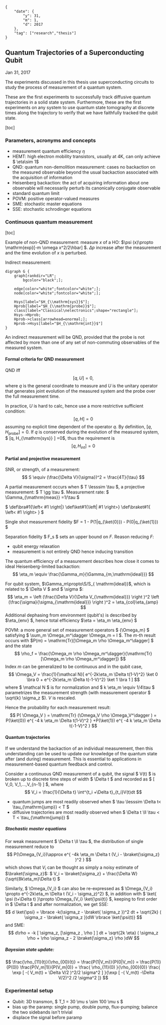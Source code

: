 ```noteinfo
{
	"date": {
		"y": 31,
		"m": 1,
		"d": 2017
	},
	"tag": ["research","thesis"]
}
```

## Quantum Trajectories of a Superconducting Qubit

Jan 31, 2017

The experiments discussed in this thesis use superconducting circuits to study the process
of measurement of a quantum system.

These are the first experiments to successfully track diffusive
quantum trajectories in a solid state system. Furthermore, these are the first experiments
on any system to use quantum state tomography at discrete times along the trajectory
to verify that we have faithfully tracked the qubit state.

[toc]

### Parameters, acronyms and concepts

- measurement quantum efficiency $\eta$
- HEMT: high electron mobility transistors, usually at 4K, can only achieve $ \eta\sim 1$
- QND: quantum non-demolition measurement: cases no backaction on the measured observable beyond the usual backaction associated with the acquisition of information
- Heisenberg backaction: the act of acquiring information about one observable will necessarily perturb its canonically conjugate observable
- standard quantum limit
- POVM: positive operator-valued measures
- SME: stochastic master equations
- SSE: stochastic schrodinger equations

### Continuous quantum measurement

[toc]

Example of non-QND measurement: measure $x$ of a HO: $\psi (x)\propto \mathrm{exp}[-m \omega x^2/2\hbar] $. $\Delta p$ increase after the measurement and the time evolution of $x$ is perturbed.

Indirect measurement:
```dot-parse
digraph G {
	graph[rankdir="LR";
		bgcolor="black";];

	edge[color="white";fontcolor="white";];
	node[color="white";fontcolor="white";];

	Hsys[label="$H_{\\mathrm{sys}}$"];
	Hprob[label="$H_{\\mathrm{probe}}$"];
	class[label="Classical\nelectronics";shape="rectangle"];
	Hsys->Hprob;
	Hprob->class[arrowhead=onormal;];
	Hprob->Hsys[label="$H_{\\mathrm{int}}$"]
}
```

An indirect measurement will be QND, provided that the probe is not affected by more
than one of any set of non-commuting observables of the measured system.

#### Formal criteria for QND measurement

QND iff $$[q,U]=0,$$ where $q$ is the general coordinate to measure and $U$ is the unitary operator that generates joint evolution of the measured system and
the probe over the full measurement time.

In practice, $U$ is hard to calc, hence use a more restrictive sufficient condition:
$$
[q,H]=0
$$
assuming no explicit time dependent of the operator $q$. By definition, $[q,H_{\mathrm{probe}}]=0$. If $q$ is conserved during the evolution of the measured system, $ [q, H_{\mathrm{sys}} ] =0$, thus the requirement is
$$
[q, H_{\mathrm{int}} ]=0
$$


#### Partial and projective measurement

SNR, or strength, of a measurement: $$ S \equiv (\frac{\Delta V}{\sigma})^2 = \frac{4T}{\tau} $$

A partial measurement occurs when $ T \lesssim \tau $, a projective measurement: $ T \gg \tau $. Measurement rate: $ \Gamma_{\mathrm{meas}} =1/\tau $

$
\def\bra#1{\left< #1 \right|}
\def\ket#1{\left| #1 \right>}
\def\braket#1{ \left< #1 \right> }
$

Single shot measurement fidelity $F = 1 - P(1|q_{\ket{0}}) - P(0|q_{\ket{1}}) $

Separation fidelity $ F_s  $ sets an upper bound on $F$. Reason reducing $F$: 
- qubit energy relaxation
- measurement is not entirely QND hence inducing transition

The quantum efficiency
of a measurement describes how close it comes to ideal Heisenberg-limited backaction:
$$
\eta_m \equiv \frac{\Gamma_m}{\Gamma_{m,\mathrm{ideal}}}
$$

For qubit system, $\Gamma_m\propto\S/S_{ \mathrm{ideal}}$, which is related to $ \Delta V $ and $ \sigma $:
$$
\eta_m = \left (\frac{\Delta V}{\Delta V_{\mathrm{ideal}}} \right )^2 \left (\frac{\sigma}{\sigma_{\mathrm{ideal}}} \right )^2 = \eta_{col}\eta_{amp}
$$
Additional dephasing from environment (qubit's) is described by $\eta_{env} $, hence total efficiency $\eta = \eta_m \eta_{env} $

POVM: a more general set of measurement operators $ \{\Omega_m\} $ satisfying $ \sum_m \Omega_m^\dagger \Omega_m = I $. The $m$-th result occurs with $P(m) = \mathrm{Tr}[\Omega_m \rho \Omega_m^\dagger] $ and the state
$$
\rho_f = \frac{\Omega_m \rho \Omega_m^\dagger}{\mathrm{Tr}[\Omega_m \rho \Omega_m^\dagger]}
$$
Index $m$ can be generalized to be continuous and in the qubit case,
$$
\Omega_V = \frac{1}{\mathcal N}[ e^{-2k\eta_m \Delta t(1-V)^2} \ket 0 \bra 0 + e^{-2k\eta_m \Delta t(-1-V)^2} \ket 1 \bra 1 ]
$$
where $ \mathcal N $ is for normalization and $ k \eta_m \equiv 1/4\tau $ parametrizes the measurement strength (with measurement operator $ \sqrt{k} \sigma_z $). $V$ is rescaled.

Hence the probability for each measurement result:
$$
P( \Omega_V ) = \mathrm{Tr} (\Omega_V \rho \Omega_V^\dagger ) = P(\ket{0}) e^{ -4 k \eta_m \Delta t(1-V)^2 } +P(\ket{1}) e^{ -4 k \eta_m \Delta t(-1-V)^2 }
$$


#### Quantum trajectories

If we understand the backaction of an individual measurement, then this understanding can be used to update our knowledge of the quantum state after (and during)
measurement. This is essential
to applications in measurement-based quantum feedback and control.

Consider a continuous QND measurement of a qubit, the signal $ V(t) $ is broken up to discrete time steps of width $ \Delta t $ and recorded as $ [ V_0, V_1,...,V_{n-1} ] $, where
$$
V_i = \frac{1}{\Delta t} \int^{t_i +\Delta t}_{t_i}V(t)dt
$$

- quantum jumps are most readily observed when $ \tau \lesssim \Delta t< \tau_{\mathrm{jump}} < T $
- diffusive trajectories are most readily observed when $ \Delta t \ll \tau < T < \tau_{\mathrm{jump}} $



##### Stochastic master equations

For weak measurement $ \Delta t \ll \tau $, the distribution of single measurement reduce to
$$
P(\Omega_{V_i})\approx e^{ -4k \eta_m \Delta t (V_i - \braket{\sigma_z} )^2 }
$$
which shows that $V_i$ can be thought as simply a noisy estimate of $\braket{\sigma_z}$: $ V_i = \braket{\sigma_z} + \frac{\Delta W}{\sqrt{8k\eta_m}\Delta t} $

Similarly, $ \Omega_{V_i} $ can also be re-expressed as $ \Omega_{V_i} \propto e^{-2k\eta_m \Delta t (V_i - \sigma_z)^2} $, in addition with $ \ket{ \psi (t+\Delta t) }\propto \Omega_{V_i} \ket{\psi(t)} $, keeping to first order in $ \Delta t $ and after normalization, we get SSE:
$$
d \ket{\psi} = \lbrace -k(\sigma_z - \braket{ \sigma_z })^2 dt + \sqrt{2k} ( \sigma_z - \braket{ \sigma_z })dW \rbrace \ket{\psi(t)}
$$
and SME:
$$
d\rho = -k [ \sigma_z, [\sigma_z , \rho ] ] dt + \sqrt{2k \eta} ( \sigma_z \rho + \rho \sigma_z - 2 \braket{\sigma_z} \rho )dW
$$

##### Bayesian state update:

$$
\frac{\rho_{11}(t)}{\rho_{00}(t)} = \frac{P(1|V_m)}{P(0|V_m)} = \frac{P(1)}{P(0)} \frac{P(V_m|1)}{P(V_m|0)} = \frac{ \rho_{11}(0) }{\rho_{00}(0)} \frac{ \exp [ -( V_m(t) + \Delta V/2 )^2/2 \sigma^2 ] }{\exp [ -( V_m(t) -\Delta V/2)^2 /2 \sigma^2 ]}
$$

### Experimental setup

- Qubit: 3D transmon, $ T_1 = 30 \mu s \sim 100 \mu s $
- bias up the paramp: single pump, double pump, flux-pumping; balance the two sidebands isn't trivial
- displace the signal before paramp




